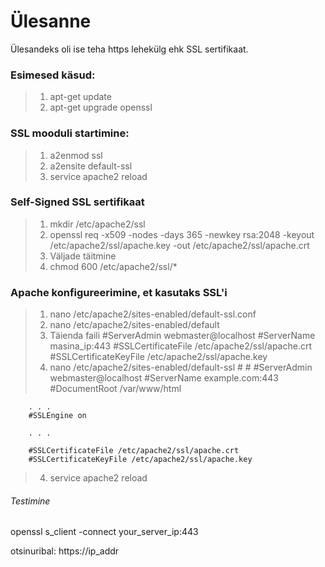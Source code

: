 # Ülesanne
Ülesandeks oli ise teha https lehekülg ehk SSL sertifikaat.

### Esimesed käsud:

> 1. apt-get update
> 2. apt-get upgrade openssl

### SSL mooduli startimine:

> 1. a2enmod ssl
> 2. a2ensite default-ssl
> 3. service apache2 reload

### Self-Signed SSL sertifikaat

> 1. mkdir /etc/apache2/ssl
> 2. openssl req -x509 -nodes -days 365 -newkey rsa:2048 -keyout /etc/apache2/ssl/apache.key -out /etc/apache2/ssl/apache.crt
> 3. Väljade täitmine
> 4. chmod 600 /etc/apache2/ssl/*

### Apache konfigureerimine, et kasutaks SSL'i

> 1. nano /etc/apache2/sites-enabled/default-ssl.conf
> 2. nano /etc/apache2/sites-enabled/default
> 3. Täienda faili
	#ServerAdmin webmaster@localhost
	#ServerName masina_ip:443
	#SSLCertificateFile /etc/apache2/ssl/apache.crt
	#SSLCertificateKeyFile /etc/apache2/ssl/apache.key
> 4. nano /etc/apache2/sites-enabled/default-ssl
	#<IfModule mod_ssl.c>
    #<VirtualHost _default_:443>
        #ServerAdmin webmaster@localhost
        #ServerName example.com:443
        #DocumentRoot /var/www/html

        . . .
        #SSLEngine on

        . . .

        #SSLCertificateFile /etc/apache2/ssl/apache.crt
        #SSLCertificateKeyFile /etc/apache2/ssl/apache.key
> 4. service apache2 reload

###### Testimine

openssl s_client -connect your_server_ip:443

otsinuribal: https://ip_addr
